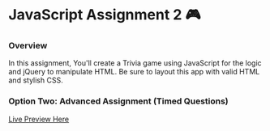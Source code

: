 # JavaScript Assignment 2 :video_game:

### Overview

In this assignment, You'll create a Trivia game using JavaScript for the logic and jQuery to manipulate HTML. Be sure to layout this app with valid HTML and stylish CSS.

### Option Two: Advanced Assignment (Timed Questions)


[Live Preview Here](https://christine-aqui.github.io/TriviaGame/)

